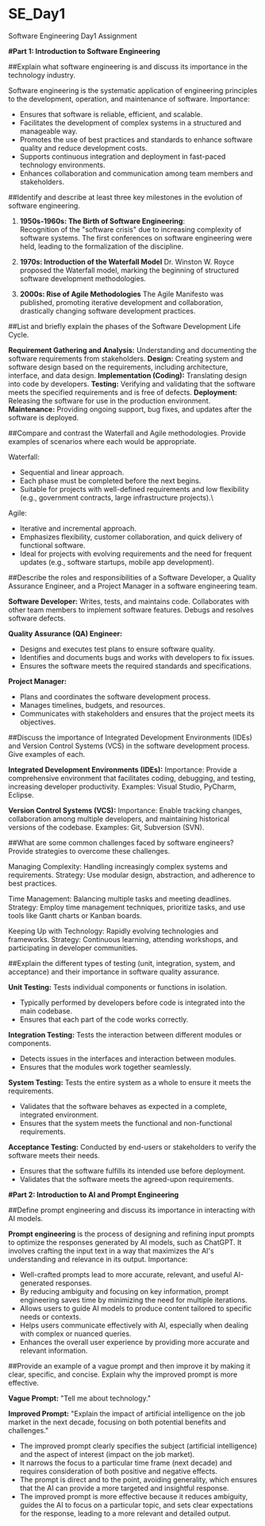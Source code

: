 # SE_Day1
Software Engineering Day1 Assignment

**#Part 1: Introduction to Software Engineering**

##Explain what software engineering is and discuss its importance in the technology industry. 

Software engineering is the systematic application of engineering principles to the development, operation, and maintenance of software.
Importance:
- Ensures that software is reliable, efficient, and scalable.
- Facilitates the development of complex systems in a structured and manageable way.
- Promotes the use of best practices and standards to enhance software quality and reduce development costs.
- Supports continuous integration and deployment in fast-paced technology environments.
- Enhances collaboration and communication among team members and stakeholders.


##Identify and describe at least three key milestones in the evolution of software engineering.
1.  **1950s-1960s: The Birth of Software Engineering**:  
Recognition of the "software crisis" due to increasing complexity of software systems.
The first conferences on software engineering were held, leading to the formalization of the discipline.

2. **1970s: Introduction of the Waterfall Model**
Dr. Winston W. Royce proposed the Waterfall model, marking the beginning of structured software development methodologies.

3. **2000s: Rise of Agile Methodologies**
The Agile Manifesto was published, promoting iterative development and collaboration, drastically changing software development practices.


##List and briefly explain the phases of the Software Development Life Cycle.

**Requirement Gathering and Analysis:** Understanding and documenting the software requirements from stakeholders.
**Design:** Creating system and software design based on the requirements, including architecture, interface, and data design.
**Implementation (Coding):** Translating design into code by developers.
**Testing:** Verifying and validating that the software meets the specified requirements and is free of defects.
**Deployment:** Releasing the software for use in the production environment.
**Maintenance:** Providing ongoing support, bug fixes, and updates after the software is deployed.


##Compare and contrast the Waterfall and Agile methodologies. Provide examples of scenarios where each would be appropriate.

Waterfall:
- Sequential and linear approach.
- Each phase must be completed before the next begins.
- Suitable for projects with well-defined requirements and low flexibility (e.g., government contracts, large infrastructure projects).\

Agile:
- Iterative and incremental approach.
- Emphasizes flexibility, customer collaboration, and quick delivery of functional software.
- Ideal for projects with evolving requirements and the need for frequent updates (e.g., software startups, mobile app development).

##Describe the roles and responsibilities of a Software Developer, a Quality Assurance Engineer, and a Project Manager in a software engineering team.

**Software Developer:**
Writes, tests, and maintains code.
Collaborates with other team members to implement software features.
Debugs and resolves software defects.

**Quality Assurance (QA) Engineer:**
- Designs and executes test plans to ensure software quality.
- Identifies and documents bugs and works with developers to fix issues.
- Ensures the software meets the required standards and specifications.

**Project Manager:**
- Plans and coordinates the software development process.
- Manages timelines, budgets, and resources.
- Communicates with stakeholders and ensures that the project meets its objectives.


##Discuss the importance of Integrated Development Environments (IDEs) and Version Control Systems (VCS) in the software development process. Give examples of each.

**Integrated Development Environments (IDEs):**
Importance: Provide a comprehensive environment that facilitates coding, debugging, and testing, increasing developer productivity.
Examples: Visual Studio, PyCharm, Eclipse.

**Version Control Systems (VCS):**
Importance: Enable tracking changes, collaboration among multiple developers, and maintaining historical versions of the codebase.
Examples: Git, Subversion (SVN).


##What are some common challenges faced by software engineers? Provide strategies to overcome these challenges.

Managing Complexity: Handling increasingly complex systems and requirements.
Strategy: Use modular design, abstraction, and adherence to best practices.

Time Management: Balancing multiple tasks and meeting deadlines.
Strategy: Employ time management techniques, prioritize tasks, and use tools like Gantt charts or Kanban boards.

Keeping Up with Technology: Rapidly evolving technologies and frameworks.
Strategy: Continuous learning, attending workshops, and participating in developer communities.


##Explain the different types of testing (unit, integration, system, and acceptance) and their importance in software quality assurance.

**Unit Testing:** Tests individual components or functions in isolation.
- Typically performed by developers before code is integrated into the main codebase.
- Ensures that each part of the code works correctly.

**Integration Testing:** Tests the interaction between different modules or components.
- Detects issues in the interfaces and interaction between modules.
- Ensures that the modules work together seamlessly.

**System Testing:** Tests the entire system as a whole to ensure it meets the requirements.
- Validates that the software behaves as expected in a complete, integrated environment.
- Ensures that the system meets the functional and non-functional requirements.

**Acceptance Testing:** Conducted by end-users or stakeholders to verify the software meets their needs.
- Ensures that the software fulfills its intended use before deployment.
- Validates that the software meets the agreed-upon requirements.


**#Part 2: Introduction to AI and Prompt Engineering**


##Define prompt engineering and discuss its importance in interacting with AI models.

**Prompt engineering** is the process of designing and refining input prompts to optimize the responses generated by AI models, such as ChatGPT. It involves crafting the input text in a way that maximizes the AI's understanding and relevance in its output.
Importance:
- Well-crafted prompts lead to more accurate, relevant, and useful AI-generated responses.
- By reducing ambiguity and focusing on key information, prompt engineering saves time by minimizing the need for multiple iterations.
- Allows users to guide AI models to produce content tailored to specific needs or contexts.
- Helps users communicate effectively with AI, especially when dealing with complex or nuanced queries.
- Enhances the overall user experience by providing more accurate and relevant information.


##Provide an example of a vague prompt and then improve it by making it clear, specific, and concise. Explain why the improved prompt is more effective.

**Vague Prompt:**
"Tell me about technology."

**Improved Prompt:**
"Explain the impact of artificial intelligence on the job market in the next decade, focusing on both potential benefits and challenges."

- The improved prompt clearly specifies the subject (artificial intelligence) and the aspect of interest (impact on the job market).
- It narrows the focus to a particular time frame (next decade) and requires consideration of both positive and negative effects.
- The prompt is direct and to the point, avoiding generality, which ensures that the AI can provide a more targeted and insightful response.
- The improved prompt is more effective because it reduces ambiguity, guides the AI to focus on a particular topic, and sets clear expectations for the response, leading to a more relevant and detailed output.
